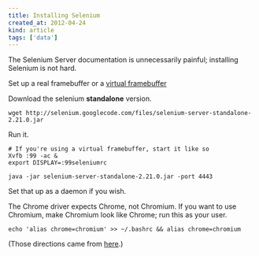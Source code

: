 ```yaml
---
title: Installing Selenium
created_at: 2012-04-24
kind: article
tags: ['data']
---
```


The Selenium Server documentation is unnecessarily painful;
installing Selenium is not hard.

Set up a real framebuffer or a
[virtual framebuffer](http://dionysus.uraganov.net/software/how-to-install-selenium-server-with-firefox-on-ubuntu-11-10/)

Download the selenium **standalone** version.

    wget http://selenium.googlecode.com/files/selenium-server-standalone-2.21.0.jar

Run it.

    # If you're using a virtual framebuffer, start it like so
    Xvfb :99 -ac &
    export DISPLAY=:99seleniumrc
    
    java -jar selenium-server-standalone-2.21.0.jar -port 4443

Set that up as a daemon if you wish.

The Chrome driver expects Chrome, not Chromium. If you want to use Chromium,
make Chromium look like Chrome; run this as your user.

    echo 'alias chrome=chromium' >> ~/.bashrc && alias chrome=chromium

(Those directions came from [here](https://bitbucket.org/ScraperWiki/scraperwiki-classic/wiki/RunningTests#!installing-chrome).)
